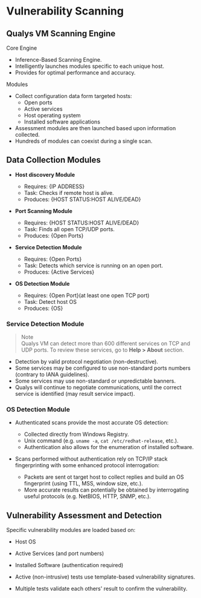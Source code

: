 # Vulnerability Scanning

## Qualys VM Scanning Engine

Core Engine

- Inference-Based Scanning Engine.
- Intelligently launches modules specific to each unique host.
- Provides for optimal performance and accuracy.

Modules

- Collect configuration data form targeted hosts:
  - Open ports
  - Active services
  - Host operating system
  - Installed software applications
- Assessment modules are then launched based upon information collected.
- Hundreds of modules can coexist during a single scan.

## Data Collection Modules

- **Host discovery Module**
  - Requires: {IP ADDRESS}
  - Task: Checks if remote host is alive.
  - Produces: {HOST STATUS:HOST ALIVE/DEAD}

- **Port Scanning Module**
  - Requires: {HOST STATUS:HOST ALIVE/DEAD}
  - Task: Finds all open TCP/UDP ports.
  - Produces: {Open Ports}

- **Service Detection Module**
  - Requires: {Open Ports}
  - Task: Detects which service is running on an open port.
  - Produces: {Active Services}

- **OS Detection Module**
  - Requires: {Open Port}(at least one open TCP port)
  - Task: Detect host OS
  - Produces: {OS}

### Service Detection Module

> Note<br>
> Qualys VM can detect more than 600 different services on TCP and UDP ports.
> To review these services, go to **Help > About** section.

- Detection by valid protocol negotiation (non-destructive).
- Some services may be configured to use non-standard ports numbers (contrary to IANA guidelines).
- Some services may use non-standard or unpredictable banners.
- Qualys will continue to negotiate communications, until the correct service is identified (may result service impact).

### OS Detection Module

- Authenticated scans provide the most accurate OS detection:
  - Collected directly from Windows Registry.
  - Unix command (e.g. `uname -a`, `cat /etc/redhat-release`, etc.).
  - Authentication also allows for the enumeration of installed software.

- Scans performed without authentication rely on TCP/IP stack fingerprinting with some enhanced protocol interrogation:
  - Packets are sent ot target host to collect replies and build an OS fingerprint (using TTL, MSS, window size, etc.).
  - More accurate results can potentially be obtained by interrogating useful protocols (e.g. NetBIOS, HTTP, SNMP, etc.).

## Vulnerability Assessment and Detection

Specific vulnerability modules are loaded based on:

- Host OS
- Active Services (and port numbers)
- Installed Software (authentication required)

- Active (non-intrusive) tests use template-based vulnerability signatures.
- Multiple tests validate each others' result to confirm the vulnerability.
